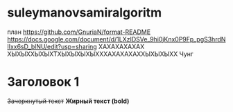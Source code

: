 # suleymanovsamiralgoritm
план 
https://github.com/GnuriaN/format-README
https://docs.google.com/document/d/1LXzIDSVe_9hi0jKnx0P9Fp_pgS3hrdNlIxx6sD_blNU/edit?usp=sharing
ХАХАХАХАХАХ
ХЫХЫХХЫХЫХТХЫХЫХЫХЫХХХАХАХАХАХХЫХЫХЫХХ Чунг
# Заголовок 1 
~~Зачеркнутый текст~~
__Жирный текст (bold)__
